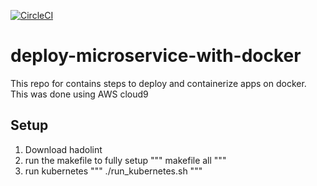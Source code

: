 [![CircleCI](https://circleci.com/gh/Dewalade1/docker-with-cloud9/tree/main.svg?style=svg)](https://circleci.com/gh/Dewalade1/deploy-microservice-with-docker/tree/main)

# deploy-microservice-with-docker
This repo for contains steps to deploy and containerize apps on docker. This was done using AWS cloud9

## Setup
1. Download hadolint
2. run the makefile to fully setup
"""
makefile all
"""
4. run kubernetes
"""
./run_kubernetes.sh
"""
